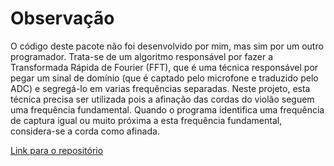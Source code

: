 # Observação
O código deste pacote não foi desenvolvido por mim, mas sim por um outro programador. Trata-se de um algoritmo responsável por fazer a Transformada Rápida de Fourier (FFT), que é uma técnica responsável por pegar um sinal de domínio (que é captado pelo microfone e traduzido pelo ADC) e segregá-lo em varias frequências separadas. Neste projeto, esta técnica precisa ser utilizada pois a afinação das cordas do violão seguem uma frequência fundamental. Quando o programa identifica uma frequência de captura igual ou muito próxima a esta frequência fundamental, considera-se a corda como afinada.

[Link para o repositório](https://github.com/AlexFWulff/awulff-pico-playground/tree/e0c98d544ad0cf7972edaf5215ae165e835f29eb/adc_fft)